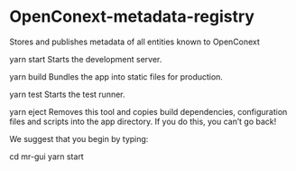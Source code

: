 # OpenConext-metadata-registry
Stores and publishes metadata of all entities known to OpenConext


yarn start
  Starts the development server.

yarn build
  Bundles the app into static files for production.

yarn test
  Starts the test runner.

yarn eject
  Removes this tool and copies build dependencies, configuration files
  and scripts into the app directory. If you do this, you can’t go back!

We suggest that you begin by typing:

cd mr-gui
yarn start
